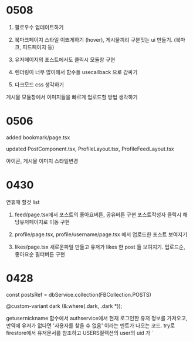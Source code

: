 # 0508

1. 팔로우수 업데이트하기

2. 북마크페이지 스타일 이쁘게하기 (hover), 게시물끼리 구분짓는 ui 만들기. (북마크, 피드페이지 등)

3. 유저페이지의 포스트에서도 클릭시 모듈창 구현

4. 렌더링이 너무 많이해서 함수들 usecallback 으로 감싸기

5. 다크모드 css 생각하기

게시물 모듈창에서 이미지들을 빠르게 업로드할 방법 생각하기

# 0506

added bookmark/page.tsx

updated PostComponent.tsx, ProfileLayout.tsx, ProfileFeedLayout.tsx

아이콘, 게시물 이미지 스타일변경

# 0430

연휴때 할것 list

1. feed/page.tsx에서 포스트의 좋아요버튼, 공유버튼 구현
   포스트작성자 클릭시 해당유저페이지로 이동 구현

2. profile/page.tsx, profile/username/page.tsx 에서 업로드한 포스트 보여지기

3. likes/page.tsx 새로운파일 만들고 유저가 likes 한 post 들 보여지기.
   업로드순, 좋아요순 필터버튼 구현

# 0428

const postsRef = dbService.collection(FBCollection.POSTS)

@custom-variant dark (&:where(.dark, .dark \*));

getusernickname 함수에서 authservice에서 현재 로그인한 유저 정보를 가져오고, 만약에 유저가 없다면 '사용자를 찾을 수 없음' 이라는 멘트가 나오는 코드. try로 firestore에서 유저문서를 참조하고 USERS컬렉션의 user의 uid 가 `
